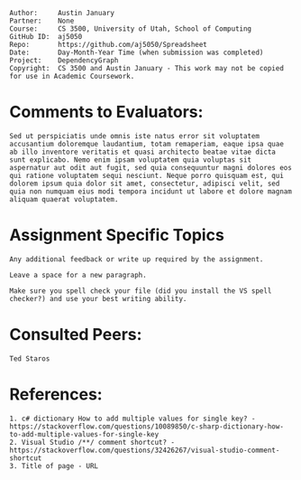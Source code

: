 ﻿```
Author:     Austin January
Partner:    None
Course:     CS 3500, University of Utah, School of Computing
GitHub ID:  aj5050
Repo:       https://github.com/aj5050/Spreadsheet
Date:       Day-Month-Year Time (when submission was completed) 
Project:    DependencyGraph
Copyright:  CS 3500 and Austin January - This work may not be copied for use in Academic Coursework.
```

# Comments to Evaluators:

    Sed ut perspiciatis unde omnis iste natus error sit voluptatem accusantium doloremque laudantium, totam remaperiam, eaque ipsa quae ab illo inventore veritatis et quasi architecto beatae vitae dicta sunt explicabo. Nemo enim ipsam voluptatem quia voluptas sit aspernatur aut odit aut fugit, sed quia consequuntur magni dolores eos qui ratione voluptatem sequi nesciunt. Neque porro quisquam est, qui dolorem ipsum quia dolor sit amet, consectetur, adipisci velit, sed quia non numquam eius modi tempora incidunt ut labore et dolore magnam aliquam quaerat voluptatem.

# Assignment Specific Topics
    Any additional feedback or write up required by the assignment.

    Leave a space for a new paragraph.

    Make sure you spell check your file (did you install the VS spell checker?) and use your best writing ability.

# Consulted Peers:
    Ted Staros

# References:

    1. c# dictionary How to add multiple values for single key? - https://stackoverflow.com/questions/10089850/c-sharp-dictionary-how-to-add-multiple-values-for-single-key
    2. Visual Studio /**/ comment shortcut? - https://stackoverflow.com/questions/32426267/visual-studio-comment-shortcut
    3. Title of page - URL